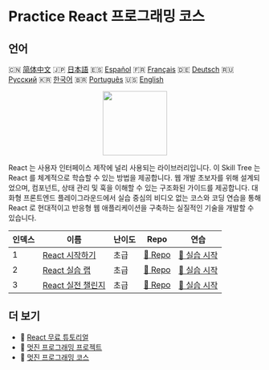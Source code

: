 # Practice React 프로그래밍 코스

## 언어

🇨🇳 [简体中文](README_zh.md) 🇯🇵 [日本語](README_ja.md) 🇪🇸 [Español](README_es.md) 🇫🇷 [Français](README_fr.md) 🇩🇪 [Deutsch](README_de.md) 🇷🇺 [Русский](README_ru.md) 🇰🇷 [한국어](README_ko.md) 🇧🇷 [Português](README_pt.md) 🇺🇸 [English](README.md) 

<div align="center">
<img width="128px" src="https://file.labex.io/path/nUDMNpUKFvpT.png">
</div>

React 는 사용자 인터페이스 제작에 널리 사용되는 라이브러리입니다. 이 Skill Tree 는 React 를 체계적으로 학습할 수 있는 방법을 제공합니다. 웹 개발 초보자를 위해 설계되었으며, 컴포넌트, 상태 관리 및 훅을 이해할 수 있는 구조화된 가이드를 제공합니다. 대화형 프론트엔드 플레이그라운드에서 실습 중심의 비디오 없는 코스와 코딩 연습을 통해 React 로 현대적이고 반응형 웹 애플리케이션을 구축하는 실질적인 기술을 개발할 수 있습니다.

|   인덱스 | 이름                                                                       | 난이도   | Repo                                                               | 연습                                                                  |
|----------|----------------------------------------------------------------------------|----------|--------------------------------------------------------------------|-----------------------------------------------------------------------|
|        1 | [React 시작하기](https://labex.io/ko/courses/quick-start-with-react)       | 초급     | [🔗 Repo](https://github.com/labex-labs/quick-start-with-react)    | [🚀 실습 시작](https://labex.io/ko/courses/quick-start-with-react)    |
|        2 | [React 실습 랩](https://labex.io/ko/courses/react-practice-labs)           | 초급     | [🔗 Repo](https://github.com/labex-labs/react-practice-labs)       | [🚀 실습 시작](https://labex.io/ko/courses/react-practice-labs)       |
|        3 | [React 실전 챌린지](https://labex.io/ko/courses/react-practice-challenges) | 초급     | [🔗 Repo](https://github.com/labex-labs/react-practice-challenges) | [🚀 실습 시작](https://labex.io/ko/courses/react-practice-challenges) |

## 더 보기

- 🔗 [React 무료 튜토리얼](https://github.com/labex-labs/react-free-tutorials)
- 🔗 [멋진 프로그래밍 프로젝트](https://github.com/labex-labs/awesome-programming-projects)
- 🔗 [멋진 프로그래밍 코스](https://github.com/labex-labs/awesome-programming-courses)

